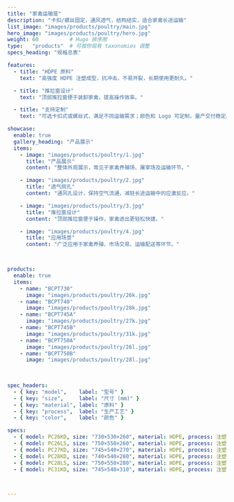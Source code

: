 ```yaml
---
title: "家禽运输笼"
description: "卡扣/螺丝固定，通风透气，结构结实，适合家禽长途运输"
list_image: "images/products/poultry/main.jpg"
hero_image: "images/products/poultry/hero.jpg"
weight: 60          # Hugo 排序用
type:   "products"  # 可按你现有 taxonomies 调整
specs_heading: "规格总表"

features:
  - title: "HDPE 原料"
    text: "高强度 HDPE 注塑成型，抗冲击，不易开裂，长期使用更耐久。"

  - title: "推拉窗设计"
    text: "顶部推拉窗便于装卸家禽，提高操作效率。"

  - title: "支持定制"
    text: "可选卡扣式或螺丝式，满足不同运输需求；颜色和 Logo 可定制，量产交付稳定。"

showcase:
  enable: true
  gallery_heading: "产品展示"
  items:
    - image: "images/products/poultry/1.jpg"
      title: "产品展示"
      content: "整体外观展示，常见于家禽养殖场、屠宰场及运输环节。"

    - image: "images/products/poultry/2.jpg"
      title: "透气网孔"
      content: "通风孔设计，保持空气流通，减轻长途运输中的应激反应。"

    - image: "images/products/poultry/3.jpg"
      title: "推拉窗设计"
      content: "顶部推拉窗便于操作，家禽进出更轻松快捷。"

    - image: "images/products/poultry/4.jpg"
      title: "应用场景"
      content: "广泛应用于家禽养殖、市场交易、运输配送等环节。"



products:
  enable: true
  items:
    - name: "BCPT730"
      image: "images/products/poultry/26k.jpg"
    - name: "BCPT740"
      image: "images/products/poultry/28k.jpg"
    - name: "BCPT745A"
      image: "images/products/poultry/27k.jpg"
    - name: "BCPT745B"
      image: "images/products/poultry/31k.jpg"
    - name: "BCPT750A"
      image: "images/products/poultry/26l.jpg"
    - name: "BCPT750B"
      image: "images/products/poultry/28l.jpg"
    
    

spec_headers:
  - { key: "model",    label: "型号" }
  - { key: "size",     label: "尺寸 (mm)" }
  - { key: "material", label: "原料" }
  - { key: "process",  label: "生产工艺" }
  - { key: "color",    label: "颜色" }

specs:
  - { model: PC26KD, size: "730×530×260", material: HDPE, process: 注塑, color: 白 }
  - { model: PC26LS, size: "750×550×260", material: HDPE, process: 注塑, color: 白 }
  - { model: PC27KD, size: "745×540×270", material: HDPE, process: 注塑, color: 白 }
  - { model: PC28KD, size: "740×540×280", material: HDPE, process: 注塑, color: 白 }
  - { model: PC28LS, size: "750×550×280", material: HDPE, process: 注塑, color: 白 }
  - { model: PC31KD, size: "745×540×310", material: HDPE, process: 注塑, color: 白 }



---
```

